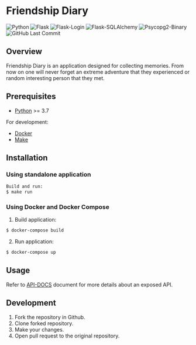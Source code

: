 # Friendship Diary

![Python](https://img.shields.io/badge/Python-v3.7-blue.svg?logo=python&longCache=true&logoColor=white&colorB=5e81ac&style=flat-square&colorA=4c566a)
![Flask](https://img.shields.io/badge/Flask-v1.0.2-blue.svg?longCache=true&logo=flask&style=flat-square&logoColor=white&colorB=5e81ac&colorA=4c566a)
![Flask-Login](https://img.shields.io/badge/Flask--Login-v0.4.1-blue.svg?longCache=true&logo=flask&style=flat-square&logoColor=white&colorB=5e81ac&colorA=4c566a)
![Flask-SQLAlchemy](https://img.shields.io/badge/Flask--SQLAlchemy-v2.3.2-red.svg?longCache=true&style=flat-square&logo=scala&logoColor=white&colorA=4c566a&colorB=bf616a)
![Psycopg2-Binary](https://img.shields.io/badge/Psycopg2--Binary-v2.7.7-red.svg?longCache=true&style=flat-square&logo=scala&logoColor=white&colorA=4c566a&colorB=bf616a)
![GitHub Last Commit](https://img.shields.io/github/last-commit/google/skia.svg?style=flat-square&colorA=4c566a&colorB=a3be8c&logo=GitHub)

## Overview
Friendship Diary is an application designed for collecting memories. From now on one will never forget an extreme adventure that they experienced or random interesting person that they met.

## Prerequisites

- [Python](https://www.python.org) >= 3.7

For development:
- [Docker](https://www.docker.com)
- [Make](https://www.gnu.org/software/make/)

## Installation

### Using standalone application

```bash
Build and run:
$ make run
```

### Using Docker and Docker Compose

1. Build application:
```bash
$ docker-compose build
```

2. Run application:
```bash
$ docker-compose up
```

## Usage
Refer to [API-DOCS](./docs/API-DOCS.md) document for more details about an exposed API.

## Development
1. Fork the repository in Github.
2. Clone forked repository.
3. Make your changes.
4. Open pull request to the original repository.